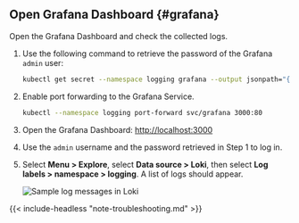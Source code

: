 ---
---
## Open Grafana Dashboard {#grafana}

Open the Grafana Dashboard and check the collected logs.

1. Use the following command to retrieve the password of the Grafana `admin` user:

    ```bash
    kubectl get secret --namespace logging grafana --output jsonpath="{.data.admin-password}" | base64 --decode ; echo
    ```

1. Enable port forwarding to the Grafana Service.

    ```bash
    kubectl --namespace logging port-forward svc/grafana 3000:80
    ```

1. Open the Grafana Dashboard: [http://localhost:3000](http://localhost:3000)

1. Use the `admin` username and the password retrieved in Step 1 to log in.

1. Select **Menu > Explore**, select **Data source > Loki**, then select **Log labels > namespace > logging**. A list of logs should appear.

    ![Sample log messages in Loki](../../img/loki1.png)

{{< include-headless "note-troubleshooting.md" >}}

